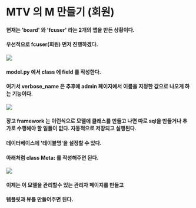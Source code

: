 # MTV 의  M 만들기 (회원)

#### 현재는 'board' 와 'fcuser' 라는 2개의 앱을 만든 상황이다. 
#### 우선적으로 fcuser(회원) 먼저 진행하겠다.

![](https://images.velog.io/images/sh981013s/post/33816de9-e3f3-4482-863c-f5b2f6031b49/image.png)

#### model.py 에서 class 에 field 를 작성한다.
#### 여기서 verbose_name 은 추후에 admin 페이지에서 이름을 지정한 값으로 나오게 하는 기능이다.

![](https://images.velog.io/images/sh981013s/post/fc1300c0-9794-4773-ba5d-6d98a165f58b/image.png)


#### 장고 framework 는 이런식으로 모델에 클래스를 만들고 나면 따로 sql을 만들거나 추가로 수행해야 할 일들이 없다. 자동적으로 저장되고 실행된다.

#### 데이터베이스에 '테이블명'을 설정할 수 있다.
#### 아래처럼 class Meta: 를 작성해주면 된다.

![](https://images.velog.io/images/sh981013s/post/eaf2b13f-992e-406d-8125-673adfd99e17/image.png)


#### 이제는 이 모델을 관리할수 있는 관리자 페이지를 만들고
#### 템플릿과 뷰를 만들어주면 된다.










